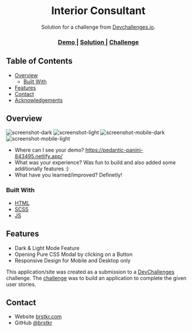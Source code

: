 <!-- Please update value in the {}  -->

<h1 align="center">Interior Consultant</h1>

<div align="center">
   Solution for a challenge from  <a href="http://devchallenges.io" target="_blank">Devchallenges.io</a>.
</div>

<div align="center">
  <h3>
    <a href="https://pedantic-panini-843495.netlify.app/">
      Demo
    </a>
    <span> | </span>
    <a href="https://{your-url-to-the-solution}">
      Solution
    </a>
    <span> | </span>
    <a href="https://devchallenges.io/challenges/Jymh2b2FyebRTUljkNcb">
      Challenge
    </a>
  </h3>
</div>

<!-- TABLE OF CONTENTS -->

## Table of Contents

- [Overview](#overview)
  - [Built With](#built-with)
- [Features](#features)
- [Contact](#contact)
- [Acknowledgements](#acknowledgements)

<!-- OVERVIEW -->

## Overview

![screenshot-dark](https://i.ibb.co/rH1ty85/screencapture-127-0-0-1-5500-2020-09-30-00-19-45.png)
![screenshot-light](https://i.ibb.co/VvwQ9hK/screencapture-127-0-0-1-5500-2020-09-30-00-27-26.png)
![screenshot-mobile-dark](https://i.ibb.co/LQKN0Xg/screencapture-127-0-0-1-5500-2020-09-30-00-27-58.png)
![screenshot-mobile-light](https://i.ibb.co/fSxsvt0/screencapture-127-0-0-1-5500-2020-09-30-00-28-06.png)

- Where can I see your demo?
https://pedantic-panini-843495.netlify.app/
- What was your experience?
Was fun to build and also added some additionally features :)
- What have you learned/improved?
Definetly!

### Built With

<!-- This section should list any major frameworks that you built your project using. Here are a few examples.-->

- [HTML](https://developer.mozilla.org/de/docs/Web/HTML)
- [SCSS](https://sass-lang.com/guide)
- [JS](https://developer.mozilla.org/de/docs/Web/JavaScript)

## Features

<!-- List the features of your application or follow the template. Don't share the figma file here :) -->
- Dark & Light Mode Feature
- Opening Pure CSS Modal by clicking on a Button
- Responsive Design for Mobile and Desktop only

This application/site was created as a submission to a [DevChallenges](https://devchallenges.io/challenges) challenge. The [challenge](https://devchallenges.io/challenges/Jymh2b2FyebRTUljkNcb) was to build an application to complete the given user stories.

## Contact

- Website [brstkr.com](https://{www.brstkr.com})
- GitHub [@brstkr](https://{github.com/brstkr})
